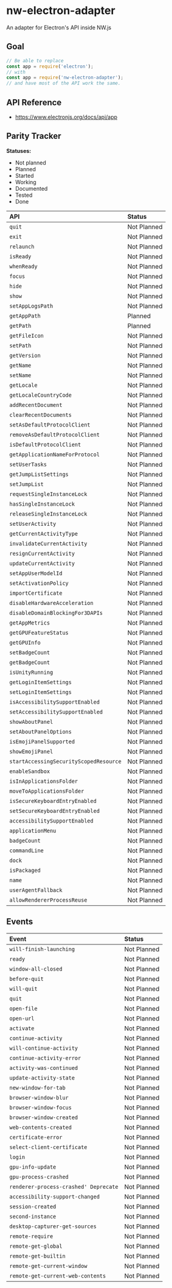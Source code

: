 # nw-electron-adapter

An adapter for Electron's API inside NW.js


## Goal

```js
// Be able to replace
const app = require('electron');
// with
const app = require('nw-electron-adapter');
// and have most of the API work the same.
```

## API Reference

* https://www.electronjs.org/docs/api/app

## Parity Tracker

**Statuses:**

* Not planned
* Planned
* Started
* Working
* Documented
* Tested
* Done


**API**                                | **Status**
:--                                    | :--
`quit`                                 | Not Planned
`exit`                                 | Not Planned
`relaunch`                             | Not Planned
`isReady`                              | Not Planned
`whenReady`                            | Not Planned
`focus`                                | Not Planned
`hide`                                 | Not Planned
`show`                                 | Not Planned
`setAppLogsPath`                       | Not Planned
`getAppPath`                           | Planned
`getPath`                              | Planned
`getFileIcon`                          | Not Planned
`setPath`                              | Not Planned
`getVersion`                           | Not Planned
`getName`                              | Not Planned
`setName`                              | Not Planned
`getLocale`                            | Not Planned
`getLocaleCountryCode`                 | Not Planned
`addRecentDocument`                    | Not Planned
`clearRecentDocuments`                 | Not Planned
`setAsDefaultProtocolClient`           | Not Planned
`removeAsDefaultProtocolClient`        | Not Planned
`isDefaultProtocolClient`              | Not Planned
`getApplicationNameForProtocol`        | Not Planned
`setUserTasks`                         | Not Planned
`getJumpListSettings`                  | Not Planned
`setJumpList`                          | Not Planned
`requestSingleInstanceLock`            | Not Planned
`hasSingleInstanceLock`                | Not Planned
`releaseSingleInstanceLock`            | Not Planned
`setUserActivity`                      | Not Planned
`getCurrentActivityType`               | Not Planned
`invalidateCurrentActivity`            | Not Planned
`resignCurrentActivity`                | Not Planned
`updateCurrentActivity`                | Not Planned
`setAppUserModelId`                    | Not Planned
`setActivationPolicy`                  | Not Planned
`importCertificate`                    | Not Planned
`disableHardwareAcceleration`          | Not Planned
`disableDomainBlockingFor3DAPIs`       | Not Planned
`getAppMetrics`                        | Not Planned
`getGPUFeatureStatus`                  | Not Planned
`getGPUInfo`                           | Not Planned
`setBadgeCount`                        | Not Planned
`getBadgeCount`                        | Not Planned
`isUnityRunning`                       | Not Planned
`getLoginItemSettings`                 | Not Planned
`setLoginItemSettings`                 | Not Planned
`isAccessibilitySupportEnabled`        | Not Planned
`setAccessibilitySupportEnabled`       | Not Planned
`showAboutPanel`                       | Not Planned
`setAboutPanelOptions`                 | Not Planned
`isEmojiPanelSupported`                | Not Planned
`showEmojiPanel`                       | Not Planned
`startAccessingSecurityScopedResource` | Not Planned
`enableSandbox`                        | Not Planned
`isInApplicationsFolder`               | Not Planned
`moveToApplicationsFolder`             | Not Planned
`isSecureKeyboardEntryEnabled`         | Not Planned
`setSecureKeyboardEntryEnabled`        | Not Planned
`accessibilitySupportEnabled`          | Not Planned
`applicationMenu`                      | Not Planned
`badgeCount`                           | Not Planned
`commandLine`                          | Not Planned
`dock`                                 | Not Planned
`isPackaged`                           | Not Planned
`name`                                 | Not Planned
`userAgentFallback`                    | Not Planned
`allowRendererProcessReuse`            | Not Planned





## Events

Event                                 | Status
:--                                   | :--
`will-finish-launching`               | Not Planned
`ready`                               | Not Planned
`window-all-closed`                   | Not Planned
`before-quit`                         | Not Planned
`will-quit`                           | Not Planned
`quit`                                | Not Planned
`open-file`                           | Not Planned
`open-url`                            | Not Planned
`activate`                            | Not Planned
`continue-activity`                   | Not Planned
`will-continue-activity`              | Not Planned
`continue-activity-error`             | Not Planned
`activity-was-continued`              | Not Planned
`update-activity-state`               | Not Planned
`new-window-for-tab`                  | Not Planned
`browser-window-blur`                 | Not Planned
`browser-window-focus`                | Not Planned
`browser-window-created`              | Not Planned
`web-contents-created`                | Not Planned
`certificate-error`                   | Not Planned
`select-client-certificate`           | Not Planned
`login`                               | Not Planned
`gpu-info-update`                     | Not Planned
`gpu-process-crashed`                 | Not Planned
`renderer-process-crashed' Deprecate` | Not Planned
`accessibility-support-changed`       | Not Planned
`session-created`                     | Not Planned
`second-instance`                     | Not Planned
`desktop-capturer-get-sources`        | Not Planned
`remote-require`                      | Not Planned
`remote-get-global`                   | Not Planned
`remote-get-builtin`                  | Not Planned
`remote-get-current-window`           | Not Planned
`remote-get-current-web-contents`     | Not Planned
